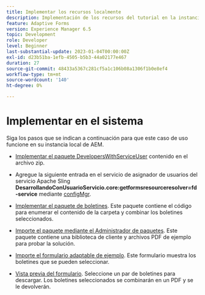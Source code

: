 ```yaml
---
title: Implementar los recursos localmente
description: Implementación de los recursos del tutorial en la instancia local de AEM
feature: Adaptive Forms
version: Experience Manager 6.5
topic: Development
role: Developer
level: Beginner
last-substantial-update: 2023-01-04T00:00:00Z
exl-id: d23b51ba-1efb-4505-b5b3-44a02177e467
duration: 27
source-git-commit: 48433a5367c281cf5a1c106b08a1306f1b0e8ef4
workflow-type: tm+mt
source-wordcount: '140'
ht-degree: 0%

---
```


# Implementar en el sistema

Siga los pasos que se indican a continuación para que este caso de uso funcione en su instancia local de AEM.

* [Implementar el paquete DevelopersWithServiceUser](https://experienceleague.adobe.com/docs/experience-manager-learn/assets/developingwithserviceuser.zip?lang=es) contenido en el archivo zip.

* Agregue la siguiente entrada en el servicio de asignador de usuarios del servicio Apache Sling **DesarrollandoConUsuarioServicio.core:getformsresourceresolver=fd-service** mediante [configMgr](http://localhost:4502/system/console/configMgr).

* [Implementar el paquete de boletines](assets/Newsletters.core-1.0.0-SNAPSHOT.jar). Este paquete contiene el código para enumerar el contenido de la carpeta y combinar los boletines seleccionados.

* [Importe el paquete mediante el Administrador de paquetes](assets/newsletter.zip). Este paquete contiene una biblioteca de cliente y archivos PDF de ejemplo para probar la solución.

* [Importe el formulario adaptable de ejemplo](assets/sample-adaptive-form.zip). Este formulario muestra los boletines que se pueden seleccionar.

* [Vista previa del formulario](http://localhost:4502/content/dam/formsanddocuments/downloadarchivednewsletters/jcr:content?wcmmode=disabled).
Seleccione un par de boletines para descargar. Los boletines seleccionados se combinarán en un PDF y se le devolverán.
